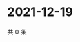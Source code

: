 # 2021-12-19

共 0 条

<!-- BEGIN WEIBO -->
<!-- 最后更新时间 Sun Dec 19 2021 01:11:35 GMT+0800 (China Standard Time) -->

<!-- END WEIBO -->
